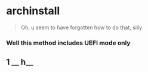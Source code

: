 # archinstall
> Oh, u seem to have forgotten how to do that, silly
### Well this method includes UEFI mode only

## 1 __ h__
